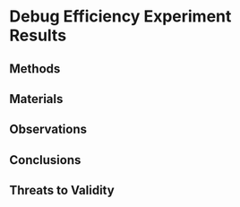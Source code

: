 # Debug Efficiency Experiment Results

## Methods

## Materials

## Observations

## Conclusions

## Threats to Validity
